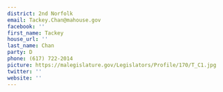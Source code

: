 ```yaml
---
district: 2nd Norfolk
email: Tackey.Chan@mahouse.gov
facebook: ''
first_name: Tackey
house_url: ''
last_name: Chan
party: D
phone: (617) 722-2014
picture: https://malegislature.gov/Legislators/Profile/170/T_C1.jpg
twitter: ''
website: ''
---
```

